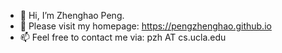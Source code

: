 <!---
[![Zhenghao's GitHub stats](https://github-readme-stats.vercel.app/api?username=pengzhenghao&count_private=true&show_icons=true&theme=graywhite&hide=commits&include_all_commits=true)](https://pengzhenghao.github.io)




[![Zhenghao's GitHub stats](https://github-readme-stats-awq8-1lvpdc08b-pengzhenghao.vercel.app/api?username=pengzhenghao&count_private=true&show_icons=true&theme=graywhite&count_private=true&line_height=28&hide_border=1&include_all_commits=true&card_width=450&role=OWNER,COLLABORATOR)](https://pengzhenghao.github.io)
--->


- 👋 Hi, I’m Zhenghao Peng.
- 👀 Please visit my homepage: https://pengzhenghao.github.io
- 📫 Feel free to contact me via: pzh AT cs.ucla.edu

<!---
pengzhenghao/pengzhenghao is a ✨ special ✨ repository because its `README.md` (this file) appears on your GitHub profile.
You can click the Preview link to take a look at your changes.
- 🌱 I’m currently learning ...
--->
